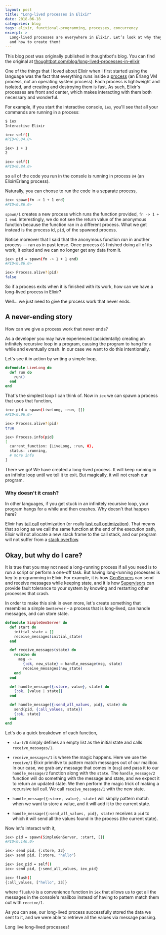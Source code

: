 ```yaml
---
layout: post
title: "Long-lived processes in Elixir"
date: 2018-06-18
categories: blog
tags: elixir, functional-programming, processes, concurrency
excerpt: >
  Long-lived processes are everywhere in Elixir. Let’s look at why they’re needed
  and how to create them!
---
```


<div class="message">
  This blog post was originally published in thoughtbot's blog. You can find the
  original at <a
  href="https://thoughtbot.com/blog/long-lived-processes-in-elixir">thoughtbot.com/blog/long-lived-processes-in-elixir</a>
</div>

One of the things that I loved about Elixir when I first started using the
language was the fact that everything runs inside a
[process](https://elixir-lang.org/getting-started/processes.html) (an Erlang VM
process, not an operating system process). Each process is lightweight and
isolated, and creating and destroying them is fast. As such, Elixir's processes
are front and center, which makes interacting with them both necessary and
wonderful.

For example, if you start the interactive console, `iex`, you'll see that all
your commands are running in a process:

```sh
$ iex
Interactive Elixir

iex> self()
#PID<0.84.0>

iex> 1 + 1
2

iex> self()
#PID<0.84.0>
```

so all of the code you run in the console is running in process `84` (an
Elixir/Erlang process).

Naturally, you can choose to run the code in a separate process,

```sh
iex> spawn(fn -> 1 + 1 end)
#PID<0.86.0>
```

`spawn/1` creates a new process which runs the function provided, `fn -> 1 + 1
end`. Interestingly, we do not see the return value of the anonymous function
because the function ran in a different process. What we get instead is the
process id, `pid`, of the spawned process.

Notice moreover that I said that the anonymous function _ran_ in another process
— ran as in past tense. Once process `86` finished doing all of its work, it
exited and we can no longer get any data from it.

```sh
iex> pid = spawn(fn -> 1 + 1 end)
#PID<0.86.0>

iex> Process.alive?(pid)
false
```

So if a process exits when it is finished with its work, how can we have a
long-lived process in Elixir?

Well... we just need to give the process work that never ends.

## A never-ending story

How can we give a process work that never ends?

As a developer you may have experienced (accidentally) creating an infinitely
recursive loop in a program, causing the program to hang for a while and
eventually crash. In our case we want to do this intentionally.

Let's see it in action by writing a simple loop,

```elixir
defmodule LiveLong do
  def run do
    run()
  end
end
```

That's the simplest loop I can think of. Now in `iex` we can spawn a process
that uses that function,

```sh
iex> pid = spawn(LiveLong, :run, [])
#PID<0.96.0>

iex> Process.alive?(pid)
true

iex> Process.info(pid)
[
  current_function: {LiveLong, :run, 0},
  status: :running,
  # more info
]
```

There we go! We have created a long-lived process. It will keep running in an
infinite loop until we tell it to exit. But magically, it will not crash our
program.

### Why doesn't it crash?

In other languages, if you get stuck in an infinitely recursive loop, your program
hangs for a while and then crashes. Why doesn't that happen here?

Elixir has [tail call] optimization (or really [last call optimization]). That
means that so long as we call the same function at the end of the execution
path, Elixir will not allocate a new stack frame to the call stack, and our
program will not suffer from a [stack overflow].

[tail call]: https://en.wikipedia.org/wiki/Tail_call
[last call optimization]: https://elixirforum.com/t/endless-recursion/10683/6
[stack overflow]: https://en.wikipedia.org/wiki/Stack_overflow

## Okay, but why do I care?

It is true that you may not need a long-running process if all you need is to
run a script or perform a one-off task. But having long-running processes is key
to programming in Elixir. For example, it is how [GenServers] can send and
receive messages while keeping state, and it is how [Supervisors] can provide
fault tolerance to your system by knowing and restarting other processes that
crash.

In order to make this sink in even more, let's create something that resembles a
simple `GenServer` - a process that is long-lived, can handle messages, and can
store state.

```elixir
defmodule SimpleGenServer do
  def start do
    initial_state = []
    receive_messages(initial_state)
  end

  def receive_messages(state) do
    receive do
      msg ->
        {:ok, new_state} = handle_message(msg, state)
        receive_messages(new_state)
    end
  end

  def handle_message({:store, value}, state) do
    {:ok, [value | state]}
  end

  def handle_message({:send_all_values, pid}, state) do
    send(pid, {:all_values, state})
    {:ok, state}
  end
end
```

Let's do a quick breakdown of each function,

- `start/0` simply defines an empty list as the initial state and calls
  `receive_messages/1`.

- `receive_messages/1` is where the magic happens. Here we use the `receive/1`
  Elixir primitive to pattern match messages out of our mailbox. In our case, we
  grab any message that comes in (`msg`) and pass it to our `handle_message/2`
  function along with the `state`. The `handle_message/2` function will do
  something with the message and state, and we expect it to return an updated
  state. We then perform the magic trick of making a recursive tail call. We
  call `receive_messages/1` with the new state.

- `handle_message({:store, value}, state)` will simply pattern match when we
  want to store a value, and it will add it to the current state.

- `handle_message({:send_all_values, pid}, state)` receives a `pid` to which it
  will send all the values found in the process (the current state).

Now let's interact with it,

```sh
iex> pid = spawn(SimpleGenServer, :start, [])
#PID<0.146.0>

iex> send pid, {:store, 23}
iex> send pid, {:store, "hello"}

iex> iex_pid = self()
iex> send pid, {:send_all_values, iex_pid}

iex> flush()
{:all_values, ["hello", 23]}
```

where `flush/0` is a convenience function in `iex` that allows us to get all the
messages in the console's mailbox instead of having to pattern match them out
with `receive/1`.

As you can see, our long-lived process successfully stored the data we sent to
it, and we were able to retrieve all the values via message passing.

Long live long-lived processes!

[GenServers]: https://hexdocs.pm/elixir/GenServer.html
[Supervisors]: https://hexdocs.pm/elixir/Supervisor.html
